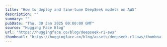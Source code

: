 ```yaml
---
title: "How to deploy and fine-tune DeepSeek models on AWS"
description: ""
summary: ""
pubDate: "Thu, 30 Jan 2025 00:00:00 GMT"
source: "Hugging Face Blog"
url: "https://huggingface.co/blog/deepseek-r1-aws"
thumbnail: "https://huggingface.co/blog/assets/deepseek-r1-aws/thumbnail.png"
---
```


